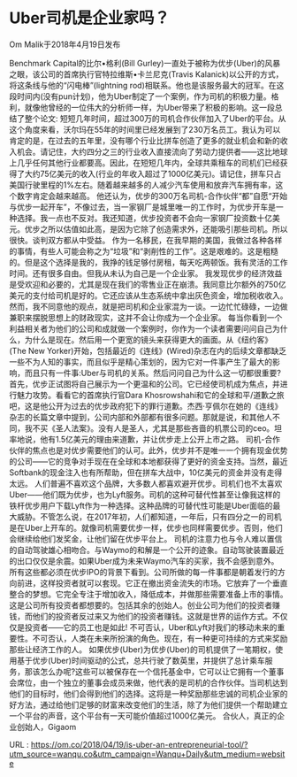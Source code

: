 # Uber司机是企业家吗？  
  
   Om Malik于2018年4月19日发布
  
 Benchmark Capital的比尔•格利(Bill Gurley)一直处于被称为优步(Uber)的风暴之眼，该公司的首席执行官特拉维斯•卡兰尼克(Travis Kalanick)以公开的方式，将这条线与他的“闪电棒”(lightning rod)相联系。他也是该服务最大的冠军。在这段时间内(没有pun计划)，他为Uber制定了一个案例，作为司机的积极力量。格利，就像他曾经的一位伟大的分析师一样，为Uber带来了积极的影响。这一段总结了整个论文: 
 短短几年时间，超过300万的司机合作伙伴加入了Uber的平台。从这个角度来看，沃尔玛在55年的时间里已经发展到了230万名员工。我认为可以肯定的是，在过去的五年里，没有哪个行业比拼车创造了更多的就业机会和新的收入机会。请记住，大约四分之三的行业收入直接流向了劳动力提供者——这比地球上几乎任何其他行业都要高。因此，在短短几年内，全球共乘租车的司机们已经获得了大约75亿美元的收入(行业的年收入超过了1000亿美元)。请记住，拼车只占美国行驶里程的1%左右。随着越来越多的人减少汽车使用和放弃汽车拥有率，这个数字肯定会越来越高。 
 他还认为，优步的300万名司机-合作伙伴“都”自愿“开始与优步一起开车”，不像过去，当一家钢厂是城里唯一的工作时，为优步开车是一种选择。我一点也不反对。我还知道，优步投资者不会向一家钢厂投资数十亿美元。优步之所以估值如此高，是因为它除了创造需求外，还能吸引那些司机。所以很快。谈判双方都从中受益。
 作为一名移民，在我早期的美国，我做过各种各样的事情，有些人可能会称之为“垃圾”和“剥削性的工作”。这是艰难的。这是粗糙的。但是这个选择是我的，我挣的钱足够付房租，每天吃两顿饭。我有灵活的工作时间。还有很多自由。但我从未认为自己是一个企业家。 
 我发现优步的经济效益是受欢迎和必要的，尤其是现在我们的零售业正在崩溃。我同意比尔额外的750亿美元的支付给司机是好的。它还应该从生态系统中拿出灰色资金，增加税收收入。然而，我不同意他的观点，就是把司机和企业家混为一谈。一边忙忙碌碌，一边做兼职来摆脱思想上的财政现实，这并不会让你成为一个企业家。 
 每当你看到一个利益相关者为他们的公司和成就做一个案例时，你作为一个读者需要问问自己为什么，为什么是现在。然后用一个更宽的镜头来获得更大的画面。从《纽约客》(The New Yorker)开始，包括最近的《连线》(Wired)杂志在内的后续文章都缺乏一些不为人知的事实，而且似乎是精心策划的，因为它对一件事产生了最大的影响，而且只有一件事:Uber与司机的关系。然后问问自己为什么这一切都很重要?
 首先，优步正试图将自己展示为一个更温和的公司。它已经使司机成为焦点，并进行魅力攻势。看看它的首席执行官Dara Khosrowshahi和它的全球和平/道歉之旅吧，这是他公开为过去的优步政府犯下的罪行道歉。杰西·亨佩尔在她的《连线》杂志的长篇文章中提到，公司内部和外部都有很多问题。那就是说，和其他人不同，我不买《圣人法案》。没有人是圣人，尤其是那些吝啬的机票公司的ceo。坦率地说，他有1.5亿美元的理由来道歉，并让优步走上公开上市之路。 
 司机-合作伙伴的焦点也是对优步需要他们的认可。此外，优步并不是唯一一个拥有现金优势的公司——它的竞争对手现在在全球和本地都获得了更好的资金支持。当然，最近Softbank的现金注入也有所帮助，但在拼车大战中，10亿美元的资金并没有走得太远。 
 人们普遍不喜欢这个品牌，大多数人都喜欢避开优步。司机们也不太喜欢Uber——他们既为优步，也为Lyft服务。司机的这种可替代性甚至让像我这样的铁杆优步用户下载Lyft作为一种选择。这种品牌的可替代性可能是Uber面临的最大威胁。不管怎么说，在2017年初，人们都知道，一年后，只有四分之一的司机是在Uber上开车的。就像司机需要优步一样，优步也同样需要优步。否则，他们会继续给他们发奖金，让他们留在优步平台上。 
 司机的注意力也与令人难以置信的自动驾驶雄心相吻合。与Waymo的和解是一个公开的迹象。自动驾驶装置最近的出口仅仅是余震。如果Uber成为未来Waymo汽车的买家，我不会感到意外。
 所有这些都必须在优步IPO的背景下看到。公司所做的每一件事都是朝着发行的方向前进，这样投资者就可以套现。它正在撤出资金流失的市场。它放弃了一个垂直整合的梦想。它完全专注于增加收入，降低成本，并做那些需要准备上市的事情。
 这是公司所有投资者都想要的。包括其余的创始人。创业公司为他们的投资者赚钱，而他们的投资者反过来又为他们的投资者赚钱。这就是世界的运作方式。不仅仅是投资者——它的员工也是如此!
 不可否认，Uber和Lyft对我们的移动未来的重要性。不可否认，人类在未来所扮演的角色。现在，有一种更可持续的方式来奖励那些让经济工作的人。
 如果优步(Uber)为优步(Uber)的司机提供了一笔期权，使用基于优步(Uber)时间驱动的公式，总共行驶了数英里，并提供了总计乘车服务，那该怎么办呢?这些可以被保存在一个信托基金中，它可以让它拥有一个董事会席位，由一个独立的董事会成员来做，他代表的是司机的合作伙伴。当司机达到他们的目标时，他们会得到他们的选择。这将是一种奖励那些忠诚的司机企业家的好方法，通过给他们足够的财富来改变他们的生活，除了为他们提供一个帮助建立一个平台的声音，这个平台有一天可能价值超过1000亿美元。
 合伙人，真正的企业创始人，Gigaom
  
   
  URL : https://om.co/2018/04/19/is-uber-an-entrepreneurial-tool/?utm_source=wanqu.co&utm_campaign=Wanqu+Daily&utm_medium=website